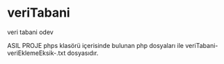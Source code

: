 # veriTabani
veri tabani odev

ASIL PROJE phps klasörü içerisinde bulunan php dosyaları ile veriTabani-veriEklemeEksik-.txt dosyasıdır.
